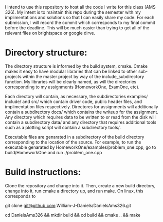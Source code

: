 I intend to use this repository to host all the code I write for this class (AMS 326).
My intent is to maintain this repo during the semester with my implimentations and solutions so that I can easily share my code.
For each submission, I will record the commit which corresponds to my final commit before the deadline.
This will be much easier than trying to get all of the relevant files on brightspace or google dirve.

# Directory structure:
The directory structure is informed by the build system, cmake.
Cmake makes it easy to have modular libraries that can be linked to other sub-projects within the master project by way of the include_subdirectory function.
My libraries will be clearly named, as will the directories corresponding to my assignments (HomeworkOne, ExamOne, etc).

Each directory will contain, as necessary, the subdirectories examples/ include/ and src/ which contain driver code, public header files, and implimentation files respectively.
Directores for assignments will additionally contain a subdirectory docs/ which contains the writeup for the assignment.
Any directory which requires data to be written to or read from the disk will contain a subdirectory data/ and any directory that requires additional tools such as a plotting script will contain a subdirectory tools/.

Executable files are genarated in a subdirectory of the build directory corresponding to the location of the source.
For example, to run the executable genarated by HomeworkOne/examples/problem_one.cpp, go to build/HomeworkOne and run ./problem_one.cpp

# Build instructions:
Clone the repository and change into it. Then, create a new build directory, change into it, run cmake a directory up, and run make.
On linux, this corresponds to

git clone git@github.com:William-J-Daniels/DanielsAms326.git

cd DanielsAms326 && mkdir build && cd build && cmake .. && make
